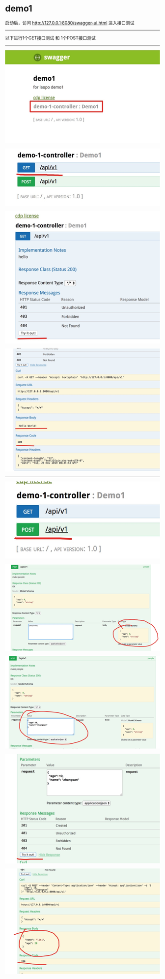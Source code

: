 # demo1

启动后，访问 http://127.0.0.1:8080/swagger-ui.html 进入接口测试

---

以下进行1个GET接口测试 和 1个POST接口测试

---

![](./doc/img/1.png)

![](./doc/img/2.png)

![](./doc/img/3.png)

![](./doc/img/4.png)

---

![](./doc/img/21.png)

![](./doc/img/22.png)

![](./doc/img/23.png)

![](./doc/img/24.png)

![](./doc/img/25.png)

